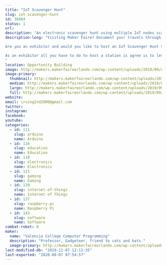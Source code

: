 ```yaml
---
title: "IoT Scavenger Hunt"
slug: iot-scavenger-hunt
id: 36064
status: 1
url: 
description: "An electronic scavenger hunt using multiple IoT nodes scattered throughout Maker Faire. "
description-long: "Visiting Maker Faire? Document your travels through Maker Faire by entering your secret code on the IoT node at each participating exhibit.  Track your progress and compete to visit more exhibits than your friends in a set period of time.  Win swag and get a certificate mapping your participation.

Are you an exhibitor and would you like to host an IoT Scavenger Hunt Station?

As an exhibitor all you have to do to host a station is agree is to let us put the station somewhere in your booth accessible to the public, and let us plug it into your power strip.   We're hoping that the Scavenger Hunt will encourage folks to roam more widely around Maker Faire, and bring them into contact with more exhibitors.
"
location: Opportunity Building
image: http://makers.makerfaireorlando.com/wp-content/uploads/2019/09/new_box-1.jpg
image-primary:
  thumbnail: http://makers.makerfaireorlando.com/wp-content/uploads/2019/09/new_box-1-150x150.jpg
  medium: http://makers.makerfaireorlando.com/wp-content/uploads/2019/09/new_box-1-225x300.jpg
  large: http://makers.makerfaireorlando.com/wp-content/uploads/2019/09/new_box-1.jpg
  full: http://makers.makerfaireorlando.com/wp-content/uploads/2019/09/new_box-1.jpg
website: 
email: irving2nd2000@gmail.com
twitter: 
instagram: 
facebook: 
youtube: 
categories:
  - id: 111
    slug: arduino
    name: Arduino
  - id: 116
    slug: education
    name: Education
  - id: 118
    slug: electronics
    name: Electronics
  - id: 121
    slug: gaming
    name: Gaming
  - id: 139
    slug: internet-of-things
    name: Internet of Things
  - id: 137
    slug: raspberry-pi
    name: Raspberry Pi
  - id: 143
    slug: software
    name: Software
combat-robot: 0
maker:
  name: "Valencia College Computer Programming"
  description: "Professor, Gadgeteer, friend to cats and bats."
  image-primary: http://makers.makerfaireorlando.com/wp-content/uploads/2015/06/trailer_park_computers_greenie_and_gaz-1024x612.jpg
last-modified-db: "2019-11-07 12:11:35"
last-exported: "2020-08-07 07:54:57"
---
```

